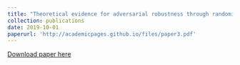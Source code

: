 ```yaml
---
title: "Theoretical evidence for adversarial robustness through randomization: the case of the Exponential family"
collection: publications
date: 2019-10-01
paperurl: 'http://academicpages.github.io/files/paper3.pdf'
---
```

[Download paper here](https://arxiv.org/abs/1902.01148)
